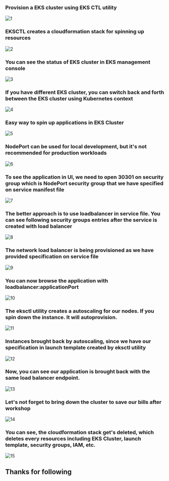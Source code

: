 ### Provision a EKS cluster using EKS CTL utility
![1](https://github.com/Cloud-Yeti/Cloudyeti-EKS-Series/blob/main/Images/1.png) <br />
### EKSCTL creates a cloudformation stack for spinning up resources
![2](https://github.com/Cloud-Yeti/Cloudyeti-EKS-Series/blob/main/Images/2.png) <br />
### You can see the status of EKS cluster in EKS management console
![3](https://github.com/Cloud-Yeti/Cloudyeti-EKS-Series/blob/main/Images/3.png) <br />
### If you have different EKS cluster, you can switch back and forth between the EKS cluster using Kubernetes context
![4](https://github.com/Cloud-Yeti/Cloudyeti-EKS-Series/blob/main/Images/4.png) <br />
### Easy way to spin up applications in EKS Cluster
![5](https://github.com/Cloud-Yeti/Cloudyeti-EKS-Series/blob/main/Images/5.png) <br />
### NodePort can be used for local development, but it's not recommended for production workloads
![6](https://github.com/Cloud-Yeti/Cloudyeti-EKS-Series/blob/main/Images/6.png) <br />
### To see the application in UI, we need to open 30301 on security group which is NodePort security group that we have specified on service manifest file
![7](https://github.com/Cloud-Yeti/Cloudyeti-EKS-Series/blob/main/Images/7.png) <br />
### The better approach is to use loadbalancer in service file. You can see following security groups entries after the service is created with load balancer
![8](https://github.com/Cloud-Yeti/Cloudyeti-EKS-Series/blob/main/Images/8.png) <br />
### The network load balancer is being provisioned as we have provided specification on service file
![9](https://github.com/Cloud-Yeti/Cloudyeti-EKS-Series/blob/main/Images/9.png) <br />
### You can now browse the application with loadbalancer:applicationPort
![10](https://github.com/Cloud-Yeti/Cloudyeti-EKS-Series/blob/main/Images/10.png) <br />
### The eksctl utility creates a autoscaling for our nodes. If you spin down the instance. It will autoprovision.
![11](https://github.com/Cloud-Yeti/Cloudyeti-EKS-Series/blob/main/Images/11.png) <br />
### Instances brought back by autoscaling, since we have our specification in launch template created by eksctl utility
![12](https://github.com/Cloud-Yeti/Cloudyeti-EKS-Series/blob/main/Images/12.png) <br />
### Now, you can see our application is brought back with the same load balancer endpoint. 
![13](https://github.com/Cloud-Yeti/Cloudyeti-EKS-Series/blob/main/Images/13.png) <br />
### Let's not forget to bring down the cluster to save our bills after workshop
![14](https://github.com/Cloud-Yeti/Cloudyeti-EKS-Series/blob/main/Images/14.png) <br />
### You can see, the cloudformation stack get's deleted, which deletes every resources including EKS Cluster, launch template, security groups, IAM, etc.
![15](https://github.com/Cloud-Yeti/Cloudyeti-EKS-Series/blob/main/Images/15.png) <br />

## Thanks for following

